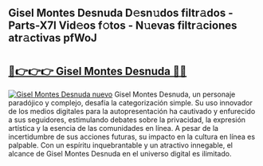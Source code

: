 ## Gisel Montes Desnuda D𝚎sn𝚞dos filtr𝚊dos - Parts-X7l Vid𝚎os f𝚘tos - N𝚞evas filtr𝚊ciones atr𝚊ctivas pfWoJ

# <h2><a href="http://mb87o4z.tromn.icu/?c=Gisel+Montes+Desnuda">🔗👉👉👉 Gisel Montes Desnuda 🔗🔗</a></h2>

[![Gisel Montes Desnuda nuevo](https://i.imgur.com/pEAQMta.gif)](http://mb87o4z.tromn.icu/?c=Gisel+Montes+Desnuda)
Gisel Montes Desnuda, un personaje paradójico y complejo, desafía la categorización simple. Su uso innovador de los medios digitales para la autopresentación ha cautivado y enfurecido a sus seguidores, estimulando debates sobre la privacidad, la expresión artística y la esencia de las comunidades en línea. A pesar de la incertidumbre de sus acciones futuras, su impacto en la cultura en línea es palpable. Con un espíritu inquebrantable y un atractivo innegable, el alcance de Gisel Montes Desnuda en el universo digital es ilimitado.
